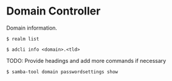 # Domain Controller

Domain information.

```
$ realm list

$ adcli info <domain>.<tld>
```

TODO: Provide headings and add more commands if necessary

```
$ samba-tool domain passwordsettings show
```